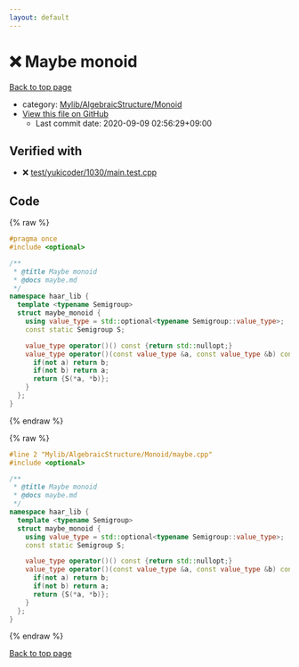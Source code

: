 ```yaml
---
layout: default
---
```


<!-- mathjax config similar to math.stackexchange -->
<script type="text/javascript" async
  src="https://cdnjs.cloudflare.com/ajax/libs/mathjax/2.7.5/MathJax.js?config=TeX-MML-AM_CHTML">
</script>
<script type="text/x-mathjax-config">
  MathJax.Hub.Config({
    TeX: { equationNumbers: { autoNumber: "AMS" }},
    tex2jax: {
      inlineMath: [ ['$','$'] ],
      processEscapes: true
    },
    "HTML-CSS": { matchFontHeight: false },
    displayAlign: "left",
    displayIndent: "2em"
  });
</script>

<script type="text/javascript" src="https://cdnjs.cloudflare.com/ajax/libs/jquery/3.4.1/jquery.min.js"></script>
<script src="https://cdn.jsdelivr.net/npm/jquery-balloon-js@1.1.2/jquery.balloon.min.js" integrity="sha256-ZEYs9VrgAeNuPvs15E39OsyOJaIkXEEt10fzxJ20+2I=" crossorigin="anonymous"></script>
<script type="text/javascript" src="../../../../assets/js/copy-button.js"></script>
<link rel="stylesheet" href="../../../../assets/css/copy-button.css" />


# :x: Maybe monoid

<a href="../../../../index.html">Back to top page</a>

* category: <a href="../../../../index.html#b9ce8b1117f3871719e4d3859e7574c9">Mylib/AlgebraicStructure/Monoid</a>
* <a href="{{ site.github.repository_url }}/blob/master/Mylib/AlgebraicStructure/Monoid/maybe.cpp">View this file on GitHub</a>
    - Last commit date: 2020-09-09 02:56:29+09:00




## Verified with

* :x: <a href="../../../../verify/test/yukicoder/1030/main.test.cpp.html">test/yukicoder/1030/main.test.cpp</a>


## Code

<a id="unbundled"></a>
{% raw %}
```cpp
#pragma once
#include <optional>

/**
 * @title Maybe monoid
 * @docs maybe.md
 */
namespace haar_lib {
  template <typename Semigroup>
  struct maybe_monoid {
    using value_type = std::optional<typename Semigroup::value_type>;
    const static Semigroup S;

    value_type operator()() const {return std::nullopt;}
    value_type operator()(const value_type &a, const value_type &b) const {
      if(not a) return b;
      if(not b) return a;
      return {S(*a, *b)};
    }
  };
}

```
{% endraw %}

<a id="bundled"></a>
{% raw %}
```cpp
#line 2 "Mylib/AlgebraicStructure/Monoid/maybe.cpp"
#include <optional>

/**
 * @title Maybe monoid
 * @docs maybe.md
 */
namespace haar_lib {
  template <typename Semigroup>
  struct maybe_monoid {
    using value_type = std::optional<typename Semigroup::value_type>;
    const static Semigroup S;

    value_type operator()() const {return std::nullopt;}
    value_type operator()(const value_type &a, const value_type &b) const {
      if(not a) return b;
      if(not b) return a;
      return {S(*a, *b)};
    }
  };
}

```
{% endraw %}

<a href="../../../../index.html">Back to top page</a>

